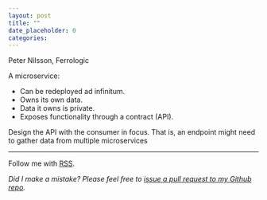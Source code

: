 ```yaml
---
layout: post
title: ""
date_placeholder: 0
categories: 
---
```


Peter Nilsson, Ferrologic

A microservice:
* Can be redeployed ad infinitum. 
* Owns its own data.
* Data it owns is private.
* Exposes functionality through a contract (API).


Design the API with the consumer in focus. That is, an endpoint might need to gather data from multiple microservices

---

Follow me with [RSS](https://sundin.github.io/feed.xml).

*Did I make a mistake? Please feel free to [issue a pull request to my Github repo](https://github.com/Sundin/sundin.github.io).*
